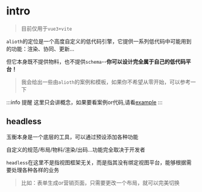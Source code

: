 # intro
> 目前仅用于`vue3+vite`

`alioth`的定位是一个高度自定义的低代码引擎，它提供一系列低代码中可能用到的功能：渲染、协同、更新...

但它本身既不提供物料，也不提供`schema`--**你可以设计完全属于自己的低代码平台！**

> 我会给出一些由`alioth`的案例和模板，如果你不希望从零开始，可以参考一下

:::info 提醒
这里只会讲概念，如果要看案例or代码,请看[example](../example/index.md)
:::

## headless
玉衡本身是一个底层的工具，可以通过预设添加各种功能

自定义的规范/布局/物料/渲染/出码...功能完全取决于开发者

`headless`在这里不是指视图框架无关，而是指其没有绑定视图平台，能够根据需要处理各种各样的业务

> 比如：表单生成or营销页面，只需要更改一个布局，就可以完美切换
